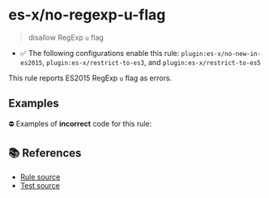 # es-x/no-regexp-u-flag
> disallow RegExp `u` flag

- ✅ The following configurations enable this rule: `plugin:es-x/no-new-in-es2015`, `plugin:es-x/restrict-to-es3`, and `plugin:es-x/restrict-to-es5`

This rule reports ES2015 RegExp `u` flag as errors.

## Examples

⛔ Examples of **incorrect** code for this rule:

<eslint-playground type="bad" code="/*eslint es-x/no-regexp-u-flag: error */
const r1 = /[☀️☔]/u
" />

## 📚 References

- [Rule source](https://github.com/ota-meshi/eslint-plugin-es-x/blob/v4.1.0/lib/rules/no-regexp-u-flag.js)
- [Test source](https://github.com/ota-meshi/eslint-plugin-es-x/blob/v4.1.0/tests/lib/rules/no-regexp-u-flag.js)
